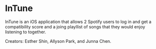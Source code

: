 # InTune

InTune is an iOS application that allows 2 Spotify users to log in
and get a compatibility score and a joing playllist of songs that
they would enjoy listening to together.

Creators: Esther Shin, Allyson Park, and Junna Chen.
